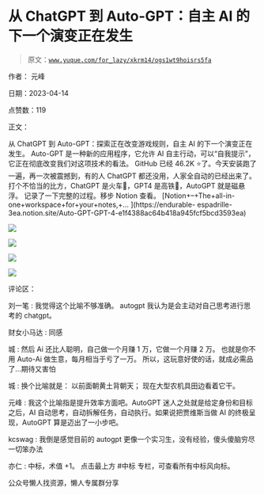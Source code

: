 # 从 ChatGPT 到 Auto-GPT：自主 AI 的下一个演变正在发生

> 原文：[`www.yuque.com/for_lazy/xkrm14/ogs1wt9hoisrs5fa`](https://www.yuque.com/for_lazy/xkrm14/ogs1wt9hoisrs5fa)



作者： 元峰



日期：2023-04-14



点赞数：119



正文：



从 ChatGPT 到 Auto-GPT：探索正在改变游戏规则，自主 AI 的下一个演变正在发生。 Auto-GPT 是一种新的应用程序，它允许 AI 自主行动，可以“自我提示”，它正在彻底改变我们对这项技术的看法。 GitHub 已经 46.2K ⭐了。今天安装跑了一遍，再一次被震撼到，有的人 ChatGPT 都还没用，人家全自动的已经出来了。 打个不恰当的比方，ChatGPT 是火车🚞，GPT4 是高铁🚅，AutoGPT 就是磁悬浮。 记录了一下完整的过程。移步 Notion 查看。 [Notion+–+The+all-in-one+workspace+for+your+notes,+... ](https://endurable- espadrille-3ea.notion.site/Auto-GPT-GPT-4-e1f4388ac64b418a945fcf5bcd3593ea)



![](img/1ce8f778dc85fd237c283f2b44a4eddc.png)  

![](img/f70b5891fabff9a8543dc5dfea394056.png)  

![](img/9d62e74f351b5009d3c7a5f56f4d0961.png)  

![](img/00047a3eabe68066e113147f019b2e2b.png)  

评论区：



刘一笔 : 我觉得这个比喻不够准确。 autogpt 我认为是会主动对自己思考进行思考的 chatgpt。



财女小马达 : 同感



城 : 然后 Ai 还比人聪明，自己做一个月赚 1 万，它做一个月赚 2 万。 也就是你不用 Auto-Ai 做生意，每月相当于亏了一万。 所以，这玩意好使的话，就成必需品了…期待又害怕



城 : 换个比喻就是： 以前面朝黄土背朝天； 现在大型农机具田边看着它干。



元峰 : 我这个比喻指是提升效率方面吧。AutoGPT 迷人之处就是给定身份和目标之后，AI 自动思考，自动拆解任务，自动执行。如果说把贾维斯当做 AI 的终极呈现，AutoGPT 算是迈出了一小步吧。



kcswag : 我倒是感觉目前的 autogpt 更像一个实习生，没有经验，傻头傻脑穷尽一切笨办法



亦仁 : 中标，术值 +1。 点击最上方 #中标 专栏，可查看所有中标风向标。



公众号懒人找资源，懒人专属群分享

